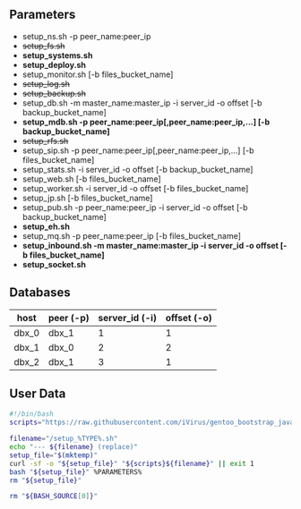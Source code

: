 ## Parameters

* setup_ns.sh -p peer_name:peer_ip
* ~~setup_fs.sh~~
* **setup_systems.sh**
* **setup_deploy.sh**
* setup_monitor.sh [-b files_bucket_name]
* ~~setup_log.sh~~
* ~~setup_backup.sh~~
* setup_db.sh -m master_name:master_ip -i server_id -o offset [-b backup_bucket_name]
* **setup_mdb.sh -p peer_name:peer_ip[,peer_name:peer_ip,...] [-b backup_bucket_name]**
* ~~setup_rfs.sh~~
* setup_sip.sh -p peer_name:peer_ip[,peer_name:peer_ip,...] [-b files_bucket_name]
* setup_stats.sh -i server_id -o offset [-b backup_bucket_name]
* setup_web.sh [-b files_bucket_name]
* setup_worker.sh -i server_id -o offset [-b files_bucket_name]
* setup_jp.sh [-b files_bucket_name]
* setup_pub.sh -p peer_name:peer_ip -i server_id -o offset [-b backup_bucket_name]
* **setup_eh.sh**
* setup_mq.sh -p peer_name:peer_ip [-b files_bucket_name]
* **setup_inbound.sh -m master_name:master_ip -i server_id -o offset [-b files_bucket_name]**
* **setup_socket.sh**

## Databases

| host  | peer (-p) | server_id (-i) | offset (-o) |
| ----- | --------- | -------------- | ----------- |
| dbx_0 | dbx_1     | 1              | 1           |
| dbx_1 | dbx_0     | 2              | 2           |
| dbx_2 | dbx_1     | 3              | 1           |

## User Data

```bash
#!/bin/bash
scripts="https://raw.githubusercontent.com/iVirus/gentoo_bootstrap_java/master/templates/hvm/scripts"

filename="/setup_%TYPE%.sh"
echo "--- ${filename} (replace)"
setup_file="$(mktemp)"
curl -sf -o "${setup_file}" "${scripts}${filename}" || exit 1
bash "${setup_file}" %PARAMETERS%
rm "${setup_file}"

rm "${BASH_SOURCE[0]}"
```
